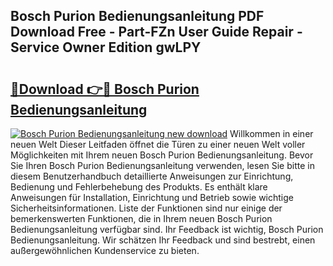 ## Bosch Purion Bedienungsanleitung PDF Download Free - Part-FZn User Guide Repair - Service Owner Edition gwLPY

# <h2><a href="http://df46w3.blite.top/?on=Bosch+Purion+Bedienungsanleitung">🔗Download 👉🔴 Bosch Purion Bedienungsanleitung</a></h2>

[![Bosch Purion Bedienungsanleitung new download](https://i.imgur.com/lujVjoI.png)](http://df46w3.blite.top/?on=Bosch+Purion+Bedienungsanleitung)
Willkommen in einer neuen Welt Dieser Leitfaden öffnet die Türen zu einer neuen Welt voller Möglichkeiten mit Ihrem neuen Bosch Purion Bedienungsanleitung. Bevor Sie Ihren Bosch Purion Bedienungsanleitung verwenden, lesen Sie bitte in diesem Benutzerhandbuch detaillierte Anweisungen zur Einrichtung, Bedienung und Fehlerbehebung des Produkts. Es enthält klare Anweisungen für Installation, Einrichtung und Betrieb sowie wichtige Sicherheitsinformationen. Liste der Funktionen sind nur einige der bemerkenswerten Funktionen, die in Ihrem neuen Bosch Purion Bedienungsanleitung verfügbar sind. Ihr Feedback ist wichtig, Bosch Purion Bedienungsanleitung. Wir schätzen Ihr Feedback und sind bestrebt, einen außergewöhnlichen Kundenservice zu bieten.
